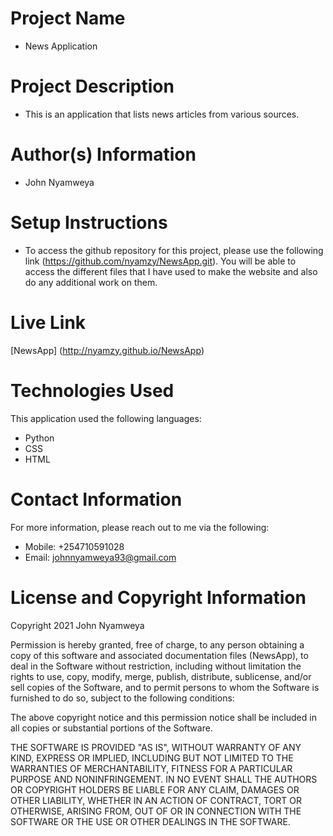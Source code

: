 # Project Name
  - News Application

# Project Description
  - This is an application that lists news articles from various sources.

# Author(s) Information
  - John Nyamweya

# Setup Instructions
  - To access the github repository for this project, please use the following link (https://github.com/nyamzy/NewsApp.git). You will be able to access the different files that I have used to make the website and also do any additional work on them.

# Live Link
  [NewsApp] (http://nyamzy.github.io/NewsApp)

# Technologies Used
  This application used the following languages:
  - Python
  - CSS
  - HTML

# Contact Information
  For more information, please reach out to me via the following:
  - Mobile: +254710591028
  - Email: johnnyamweya93@gmail.com

# License and Copyright Information
  Copyright 2021 John Nyamweya

  Permission is hereby granted, free of charge, to any person obtaining a copy of this software and associated documentation files (NewsApp), to deal in the Software without restriction, including without limitation the rights to use, copy, modify, merge, publish, distribute, sublicense, and/or sell copies of the Software, and to permit persons to whom the Software is furnished to do so, subject to the following conditions:

  The above copyright notice and this permission notice shall be included in all copies or substantial portions of the Software.

  THE SOFTWARE IS PROVIDED "AS IS", WITHOUT WARRANTY OF ANY KIND, EXPRESS OR IMPLIED, INCLUDING BUT NOT LIMITED TO THE WARRANTIES OF MERCHANTABILITY, FITNESS FOR A PARTICULAR PURPOSE AND NONINFRINGEMENT. IN NO EVENT SHALL THE AUTHORS OR COPYRIGHT HOLDERS BE LIABLE FOR ANY CLAIM, DAMAGES OR OTHER LIABILITY, WHETHER IN AN ACTION OF CONTRACT, TORT OR OTHERWISE, ARISING FROM, OUT OF OR IN CONNECTION WITH THE SOFTWARE OR THE USE OR OTHER DEALINGS IN THE SOFTWARE.